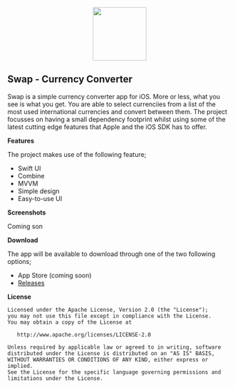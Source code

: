 <p align="center">
   <img 
       src="https://github.com/MaxHvesser/swap-ios/blob/master/swap/Assets.xcassets/AppIcon.appiconset/Icon.png"
       height="120">
   <br/>
</p>

## Swap - Currency Converter 

Swap is a simple currency converter app for iOS. More or less, what you see is what you get. You are able to select currenciies from a list of the most used international currencies and convert between them. The project focusses on having a small dependency footprint whilst using some of the latest cutting edge features that Apple and the iOS SDK has to offer.

**Features**

The project makes use of the following feature;

- Swift UI
- Combine
- MVVM
- Simple design
- Easy-to-use UI

**Screenshots**

Coming son

**Download**

The app will be available to download through one of the two following options;

- App Store (coming soon)
- [Releases](https://github.com/MaxHvesser/swap-ios/releases)

**License**

```
Licensed under the Apache License, Version 2.0 (the "License");
you may not use this file except in compliance with the License.
You may obtain a copy of the License at

   http://www.apache.org/licenses/LICENSE-2.0

Unless required by applicable law or agreed to in writing, software
distributed under the License is distributed on an "AS IS" BASIS,
WITHOUT WARRANTIES OR CONDITIONS OF ANY KIND, either express or implied.
See the License for the specific language governing permissions and
limitations under the License.
```
